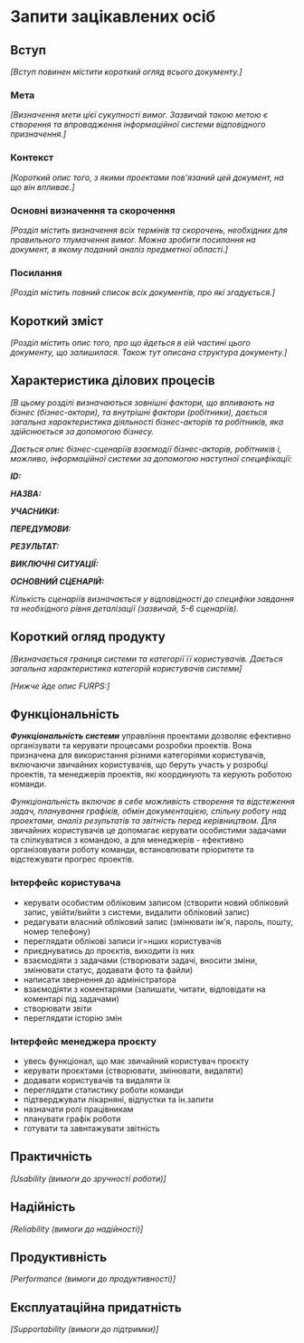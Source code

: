 # Запити зацікавлених осіб

## Вступ

*[Вступ повинен містити короткий огляд всього документу.]*

### Мета

*[Визначення мети цієї сукупності вимог. Зазвичай такою метою є створення та впровадження 
 інформаційної системи відповідного призначення.]*

### Контекст

*[Короткий опис того, з якими проектами пов'язаний цей документ, на що він впливає.]*


### Основні визначення та скорочення

*[Розділ містить визначення всіх термінів та скорочень, необхідних для правильного
тлумачення вимог. Можна зробити посилання на документ, в якому поданий аналіз предметної області.]*


### Посилання

*[Розділ містить повний список всіх документів, про які згадується.]*


## Короткий зміст

*[Розділ містить опис того, про що йдеться в еій частині цього документу, що залишилася. 
Також тут описана структура документу.]*

## Характеристика ділових процесів

*[В цьому розділі визначаються зовнішні фактори, що впливають на бізнес (бізнес-актори), 
та внутрішні фактори (робітники), дається загальна характеристика діяльності бізнес-акторів 
та робітників, яка здійснюється за допомогою бізнесу.*

*Дається опис бізнес-сценаріїв взаємодії бізнес-акторів, робітників і, можливо, інформаційної системи за допомогою наступної
специфікації:*

   
***ID:***
    
***НАЗВА:***
    
***УЧАСНИКИ:***

***ПЕРЕДУМОВИ:***

***РЕЗУЛЬТАТ:***

***ВИКЛЮЧНІ СИТУАЦІЇ:***

***ОСНОВНИЙ СЦЕНАРІЙ:***

*Кількість сценаріїв визначається у відповідності до специфіки завдання та необхідного 
рівня деталізації (зазвичай, 5-6 сценаріїв).*

## Короткий огляд продукту

*[Визначається границя системи та категорії її користувачів. Дається загальна характеристика категорій користувачів
системи]*

*[Нижче йде опис FURPS:]*


## Функціональність

**_Функціональність системи_** управління проектами дозволяє ефективно організувати та керувати процесами розробки проектів. Вона призначена для використання різними категоріями користувачів, включаючи звичайних користувачів, що беруть участь у розробці проектів, та менеджерів проектів, які координують та керують роботою команди. 

_Функціональність включає в себе можливість створення та відстеження задач, планування графіків, обмін документацією, спільну роботу над проектами, аналіз результатів та звітність перед керівництвом._ Для звичайних користувачів це допомагає керувати особистими задачами та спілкуватися з командою, а для менеджерів - ефективно організовувати роботу команди, встановлювати пріоритети та відстежувати прогрес проектів.

### Інтерфейс користувача
- керувати особистим обліковим записом (створити новий обліковий запис, увійти/вийти з системи, видалити обліковий запис)
- редагувати власний обліковий запис (змінювати ім'я, пароль, пошту, номер телефону)
- переглядати облікові записи іг=нших користувачів
- приєднуватись до проєктів, виходити із них
- взаємодіяти з задачами (створювати задачі, вносити зміни, змінювати статус, додавати фото та файли)
- написати звернення до адміністратора
- взаємодіяти з коментарями (залишати, читати, відповідати на коментарі під задачами)
- створювати звіти
- переглядати історію змін

### Інтерфейс менеджера проєкту
- увесь функціонал, що має звичайний користувач проєкту
- керувати проєктами (створювати, змінювати, видаляти)
- додавати користувачів та видаляти їх
- переглядати статистику роботи команди
- підтверджувати лікарняні, відпустки та ін.запити
- назначати ролі працівникам
- планувати графік роботи
- готувати та завнтажувати звітність 


## Практичність

*[Usability (вимоги до зручності роботи)]*

## Надійність

*[Reliability (вимоги до надійності)]*

## Продуктивність

*[Performance (вимоги до продуктивності)]*

## Експлуатаційна придатність

*[Supportability (вимоги до підтримки)]*
